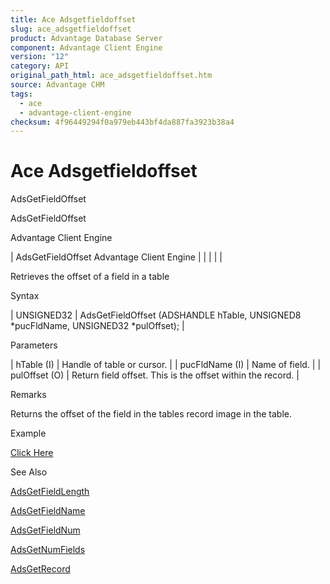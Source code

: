 ```yaml
---
title: Ace Adsgetfieldoffset
slug: ace_adsgetfieldoffset
product: Advantage Database Server
component: Advantage Client Engine
version: "12"
category: API
original_path_html: ace_adsgetfieldoffset.htm
source: Advantage CHM
tags:
  - ace
  - advantage-client-engine
checksum: 4f96449294f0a979eb443bf4da887fa3923b38a4
---
```


# Ace Adsgetfieldoffset

AdsGetFieldOffset

AdsGetFieldOffset

Advantage Client Engine

| AdsGetFieldOffset  Advantage Client Engine |  |  |  |  |

Retrieves the offset of a field in a table

Syntax

| UNSIGNED32 | AdsGetFieldOffset (ADSHANDLE hTable,  UNSIGNED8 \*pucFldName,  UNSIGNED32 \*pulOffset); |

Parameters

| hTable (I) | Handle of table or cursor. |
| pucFldName (I) | Name of field. |
| pulOffset (O) | Return field offset. This is the offset within the record. |

Remarks

Returns the offset of the field in the tables record image in the table.

Example

[Click Here](ace_examples.md#adsgetfieldoffsetexample)

See Also

[AdsGetFieldLength](ace_adsgetfieldlength.md)

[AdsGetFieldName](ace_adsgetfieldname.md)

[AdsGetFieldNum](ace_adsgetfieldnum.md)

[AdsGetNumFields](ace_adsgetnumfields.md)

[AdsGetRecord](ace_adsgetrecord.md)
